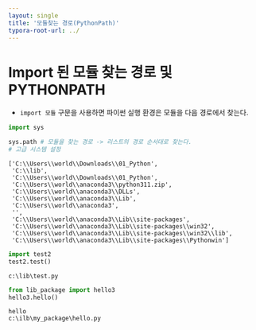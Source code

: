 ```yaml
---
layout: single
title: '모듈찾는 경로(PythonPath)'
typora-root-url: ../
---
```


# Import 된 모듈 찾는 경로 및 PYTHONPATH

- `import 모듈` 구문을 사용하면 파이썬 실행 환경은 모듈을 다음 경로에서 찾는다.

```python
import sys  
```


```python
sys.path # 모듈을 찾는 경로 -> 리스트의 경로 순서대로 찾는다.
# 고급 시스템 설정 
```




    ['C:\\Users\\world\\Downloads\\01_Python',
     'C:\\lib',
     'C:\\Users\\world\\Downloads\\01_Python',
     'C:\\Users\\world\\anaconda3\\python311.zip',
     'C:\\Users\\world\\anaconda3\\DLLs',
     'C:\\Users\\world\\anaconda3\\Lib',
     'C:\\Users\\world\\anaconda3',
     '',
     'C:\\Users\\world\\anaconda3\\Lib\\site-packages',
     'C:\\Users\\world\\anaconda3\\Lib\\site-packages\\win32',
     'C:\\Users\\world\\anaconda3\\Lib\\site-packages\\win32\\lib',
     'C:\\Users\\world\\anaconda3\\Lib\\site-packages\\Pythonwin']




```python
import test2
test2.test()
```

    c:\lib\test.py



```python
from lib_package import hello3
hello3.hello()
```

    hello
    c:\ilb\my_package\hello.py
